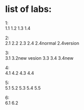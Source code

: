 # list of labs:
1:  
1.1
1.2
1.3
1.4

2:  
2.1
2.2
2.3
2.4
2.4normal
2.4version

3:  
3.1
3.2new vesion
3.3
3.4
3.4new

4:  
4.1
4.2
4.3
4.4

5:  
5.1
5.2
5.3
5.4
5.5

6:  
6.1
6.2

